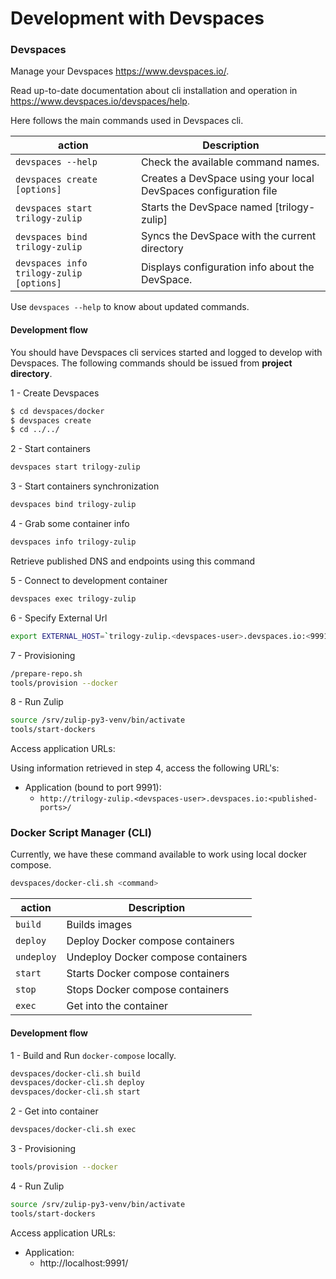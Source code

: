 # Development with Devspaces

### Devspaces 

Manage your Devspaces https://www.devspaces.io/.

Read up-to-date documentation about cli installation and operation in https://www.devspaces.io/devspaces/help.

Here follows the main commands used in Devspaces cli. 

|action   |Description                                                                                      |
|---------|-------------------------------------------------------------------------------------------------|
|`devspaces --help`                       |Check the available command names.                               |
|`devspaces create [options]`             |Creates a DevSpace using your local DevSpaces configuration file |
|`devspaces start trilogy-zulip`          |Starts the DevSpace named \[trilogy-zulip\]                      |
|`devspaces bind trilogy-zulip`           |Syncs the DevSpace with the current directory                    |
|`devspaces info trilogy-zulip [options]` |Displays configuration info about the DevSpace.                  |

Use `devspaces --help` to know about updated commands.

#### Development flow

You should have Devspaces cli services started and logged to develop with Devspaces.
The following commands should be issued from **project directory**.

1 - Create Devspaces

```bash
$ cd devspaces/docker
$ devspaces create
$ cd ../../
```

2 - Start containers

```bash
devspaces start trilogy-zulip
```

3 - Start containers synchronization

```bash
devspaces bind trilogy-zulip
```

4 - Grab some container info

```bash
devspaces info trilogy-zulip
```

Retrieve published DNS and endpoints using this command

5 - Connect to development container

```bash
devspaces exec trilogy-zulip
```

6 - Specify External Url

```bash
export EXTERNAL_HOST=`trilogy-zulip.<devspaces-user>.devspaces.io:<9991-mapped-port>`
```

7 - Provisioning

```bash
/prepare-repo.sh
tools/provision --docker
```

8 - Run Zulip

```bash
source /srv/zulip-py3-venv/bin/activate
tools/start-dockers
```

Access application URLs:

Using information retrieved in step 4, access the following URL's:

* Application (bound to port 9991): 
    * `http://trilogy-zulip.<devspaces-user>.devspaces.io:<published-ports>/`
    

### Docker Script Manager (CLI)

Currently, we have these command available to work using local docker compose.

```bash
devspaces/docker-cli.sh <command>
```

|action    |Description                                                               |
|----------|--------------------------------------------------------------------------|
|`build`   |Builds images                                                             |
|`deploy`  |Deploy Docker compose containers                                          |
|`undeploy`|Undeploy Docker compose containers                                        |
|`start`   |Starts Docker compose containers                                          |
|`stop`    |Stops Docker compose containers                                           |
|`exec`    |Get into the container                                                    |

#### Development flow

1 - Build and Run `docker-compose` locally.

```bash
devspaces/docker-cli.sh build
devspaces/docker-cli.sh deploy
devspaces/docker-cli.sh start
```

2 - Get into container

```bash
devspaces/docker-cli.sh exec
```

3 - Provisioning

```bash
tools/provision --docker
```

4 - Run Zulip

```bash 
source /srv/zulip-py3-venv/bin/activate
tools/start-dockers
```

Access application URLs:

* Application: 
    * http://localhost:9991/
